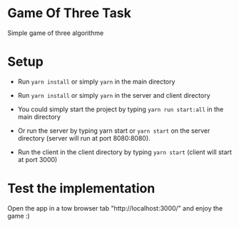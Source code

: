 # Game Of Three Task
Simple game of three algorithme

# Setup
- Run ```yarn install``` or simply ``yarn`` in the main directory 
- Run ```yarn install``` or simply ``yarn`` in the server and client directory
- You could simply start the project by typing ```yarn run start:all``` in the main directory
 
- Or run the server by typing yarn start or ```yarn start``` on the server directory (server will run at port 8080:8080).
- Run the client in the client directory by typing ```yarn start``` (client will start at port 3000)

# Test the implementation 
Open the app in a tow browser tab "http://localhost:3000/" and enjoy the game :)

